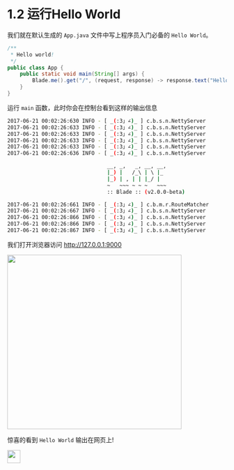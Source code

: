 
# 1.2 运行Hello World

我们就在默认生成的 `App.java` 文件中写上程序员入门必备的 `Hello World`。

```java
/**
 * Hello world!
 */
public class App {
	public static void main(String[] args) {
		Blade.me().get("/",	(request, response) -> response.text("Hello World")).start();
	}
}
```

运行 `main` 函数，此时你会在控制台看到这样的输出信息

```bash
2017-06-21 00:02:26:630 INFO - [ _(:3」∠)_ ] c.b.s.n.NettyServer       | Environment: jdk.version		=> 1.8.0_101
2017-06-21 00:02:26:633 INFO - [ _(:3」∠)_ ] c.b.s.n.NettyServer       | Environment: user.dir			=> /Users/biezhi/Documents/workspace-sts-3.8.3.RELEASE/first-blade-app
2017-06-21 00:02:26:633 INFO - [ _(:3」∠)_ ] c.b.s.n.NettyServer       | Environment: java.io.tmpdir		=> /var/folders/y7/fdpr6jzx1rs6x0jmty2h6lvw0000gn/T/
2017-06-21 00:02:26:633 INFO - [ _(:3」∠)_ ] c.b.s.n.NettyServer       | Environment: user.timezone		=> Asia/Shanghai
2017-06-21 00:02:26:633 INFO - [ _(:3」∠)_ ] c.b.s.n.NettyServer       | Environment: file.encoding		=> UTF-8
2017-06-21 00:02:26:636 INFO - [ _(:3」∠)_ ] c.b.s.n.NettyServer       | Environment: classpath			=> /Users/biezhi/Documents/workspace-sts-3.8.3.RELEASE/first-blade-app/target/classes/

							    __, _,   _, __, __,
							    |_) |   /_\ | \ |_
							    |_) | , | | |_/ |
							    ~   ~~~ ~ ~ ~   ~~~
							    :: Blade :: (v2.0.0-beta) 

2017-06-21 00:02:26:661 INFO - [ _(:3」∠)_ ] c.b.m.r.RouteMatcher      | Add route => GET	/
2017-06-21 00:02:26:667 INFO - [ _(:3」∠)_ ] c.b.s.n.NettyServer       | ⬢ Register bean: [com.blade.Environment@215fea12]
2017-06-21 00:02:26:866 INFO - [ _(:3」∠)_ ] c.b.s.n.NettyServer       | ⬢ Blade initialize successfully, Time elapsed: 252 ms
2017-06-21 00:02:26:866 INFO - [ _(:3」∠)_ ] c.b.s.n.NettyServer       | ⬢ Blade start with 0.0.0.0:9000
2017-06-21 00:02:26:867 INFO - [ _(:3」∠)_ ] c.b.s.n.NettyServer       | ⬢ Open your web browser and navigate to http://127.0.0.1:9000 ⚡
```

我们打开浏览器访问 http://127.0.0.1:9000

<img src="https://ooo.0o0.ooo/2017/06/21/5949499142ed1.png" width="400" />

惊喜的看到 `Hello World` 输出在网页上! 

<img src="https://ooo.0o0.ooo/2017/06/21/594947810b679.png" width="30" />

